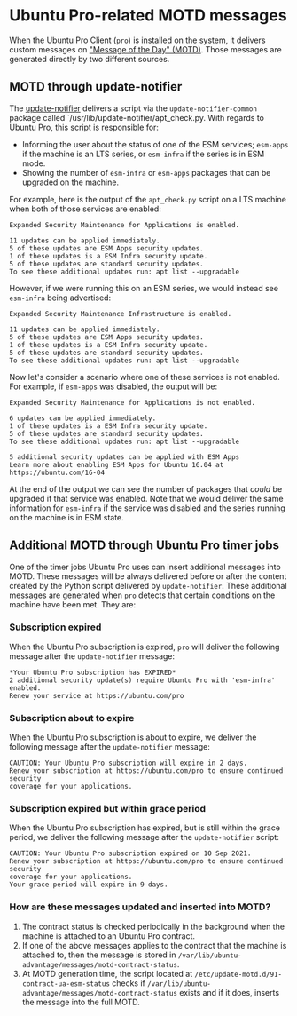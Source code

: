 # Ubuntu Pro-related MOTD messages

When the Ubuntu Pro Client (`pro`) is installed on the system, it delivers
custom messages on ["Message of the Day" (MOTD)](https://wiki.debian.org/motd).
Those messages are generated directly by two different sources.

## MOTD through update-notifier

The [update-notifier](https://wiki.ubuntu.com/UpdateNotifier) delivers a script
via the `update-notifier-common` package called
`/usr/lib/update-notifier/apt_check.py.
With regards to Ubuntu Pro, this script is responsible for:
  
* Informing the user about the status of one of the ESM services; `esm-apps` if
  the machine is an LTS series, or `esm-infra` if the series is in ESM mode.
* Showing the number of `esm-infra` or `esm-apps` packages that can be upgraded
  on the machine.

For example, here is the output of the `apt_check.py` script on a LTS machine
when both of those services are enabled:

```
Expanded Security Maintenance for Applications is enabled.

11 updates can be applied immediately.
5 of these updates are ESM Apps security updates.
1 of these updates is a ESM Infra security update.
5 of these updates are standard security updates.
To see these additional updates run: apt list --upgradable
```

However, if we were running this on an ESM series, we would instead see
`esm-infra` being advertised:

```
Expanded Security Maintenance Infrastructure is enabled.

11 updates can be applied immediately.
5 of these updates are ESM Apps security updates.
1 of these updates is a ESM Infra security update.
5 of these updates are standard security updates.
To see these additional updates run: apt list --upgradable
```

Now let's consider a scenario where one of these services is not enabled. For
example, if `esm-apps` was disabled, the output will be:

```
Expanded Security Maintenance for Applications is not enabled.
  
6 updates can be applied immediately.
1 of these updates is a ESM Infra security update.
5 of these updates are standard security updates.
To see these additional updates run: apt list --upgradable
  
5 additional security updates can be applied with ESM Apps
Learn more about enabling ESM Apps for Ubuntu 16.04 at
https://ubuntu.com/16-04
```

At the end of the output we can see the number of packages that *could* be
upgraded if that service was enabled. Note that we would deliver the same
information for `esm-infra` if the service was disabled and the series running
on the machine is in ESM state.

## Additional MOTD through Ubuntu Pro timer jobs

One of the timer jobs Ubuntu Pro uses can insert additional messages into MOTD.
These messages will be always delivered before or after the content created by
the Python script delivered by `update-notifier`. These additional messages are
generated when `pro` detects that certain conditions on the machine have been
met. They are:

### Subscription expired

When the Ubuntu Pro subscription is expired, `pro` will deliver the following
message after the `update-notifier` message:

```
*Your Ubuntu Pro subscription has EXPIRED*
2 additional security update(s) require Ubuntu Pro with 'esm-infra' enabled.
Renew your service at https://ubuntu.com/pro
```

### Subscription about to expire

When the Ubuntu Pro subscription is about to expire, we deliver the following
message after the `update-notifier` message:

```
CAUTION: Your Ubuntu Pro subscription will expire in 2 days.
Renew your subscription at https://ubuntu.com/pro to ensure continued security
coverage for your applications.
```

### Subscription expired but within grace period

When the Ubuntu Pro subscription has expired, but is still within the grace
period, we deliver the following message after the `update-notifier` script:

```
CAUTION: Your Ubuntu Pro subscription expired on 10 Sep 2021.
Renew your subscription at https://ubuntu.com/pro to ensure continued security
coverage for your applications.
Your grace period will expire in 9 days.
```

### How are these messages updated and inserted into MOTD?

1. The contract status is checked periodically in the background when the machine is attached to an Ubuntu Pro contract.
2. If one of the above messages applies to the contract that the machine is attached to, then the message is stored in `/var/lib/ubuntu-advantage/messages/motd-contract-status`.
3. At MOTD generation time, the script located at `/etc/update-motd.d/91-contract-ua-esm-status` checks if `/var/lib/ubuntu-advantage/messages/motd-contract-status` exists and if it does, inserts the message into the full MOTD.
